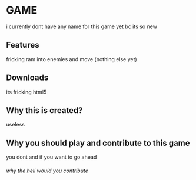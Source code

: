 # GAME

i currently dont have any name for this game yet bc its so new

## Features

fricking ram into enemies and move (nothing else yet)

## Downloads

its fricking html5

## Why this is created?

useless

## Why you should play and contribute to this game

you dont and if you want to go ahead

###### why the hell would you contribute
